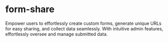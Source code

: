 # form-share




Empower users to effortlessly create custom forms, generate unique URLs for easy sharing, and collect data seamlessly. With intuitive admin features, effortlessly oversee and manage submitted data. 

